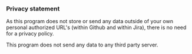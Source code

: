 ### Privacy statement

As this program does not store or send any data outside of your own personal authorized URL's (within Github and within Jira), there is no need for a privacy policy.

This program does not send any data to any third party server.
